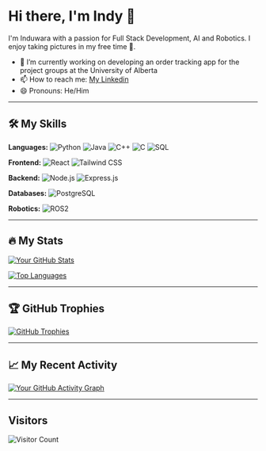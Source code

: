 # Hi there, I'm Indy 👋

I'm Induwara with a passion for Full Stack Development, AI and Robotics. I enjoy taking pictures in my free time 📸.

- 🔭 I’m currently working on developing an order tracking app for the project groups at the University of Alberta
- 📫 How to reach me: [My Linkedin](https://www.linkedin.com/in/indy03/)
- 😄 Pronouns: He/Him


---

## 🛠️ My Skills


**Languages:**
![Python](https://img.shields.io/badge/-Python-3776AB?style=for-the-badge&logo=python&logoColor=white)
![Java](https://img.shields.io/badge/-Java-007396?style=for-the-badge&logo=java&logoColor=white)
![C++](https://img.shields.io/badge/-C%2B%2B-00599C?style=for-the-badge&logo=c%2B%2B&logoColor=white)
![C](https://img.shields.io/badge/-C-A8B9CC?style=for-the-badge&logo=c&logoColor=black)
![SQL](https://img.shields.io/badge/-SQL-4479A1?style=for-the-badge&logo=mysql&logoColor=white)


**Frontend:**
![React](https://img.shields.io/badge/-React-61DAFB?style=for-the-badge&logo=react&logoColor=black)
![Tailwind CSS](https://img.shields.io/badge/-Tailwind%20CSS-06B6D4?style=for-the-badge&logo=tailwind-css&logoColor=white)


**Backend:**
![Node.js](https://img.shields.io/badge/-Node.js-339933?style=for-the-badge&logo=node.js&logoColor=white)
![Express.js](https://img.shields.io/badge/-Express.js-000000?style=for-the-badge&logo=express&logoColor=white)


**Databases:**
![PostgreSQL](https://img.shields.io/badge/-PostgreSQL-336791?style=for-the-badge&logo=postgresql&logoColor=white)


**Robotics:**
![ROS2](https://img.shields.io/badge/-ROS2-2153D1?style=for-the-badge&logo=ros&logoColor=white)

---

## 🔥 My Stats

[![Your GitHub Stats](https://github-readme-stats.vercel.app/api?username=Indy1103&show_icons=true&theme=radical)](https://github.com/anuraghazra/github-readme-stats)

[![Top Languages](https://github-readme-stats.vercel.app/api/top-langs/?username=Indy1103&layout=compact&theme=radical)](https://github.com/anuraghazra/github-readme-stats)

---

## 🏆 GitHub Trophies

[![GitHub Trophies](https://github-profile-trophy.vercel.app/?username=Indy1103&theme=radical)](https://github.com/ryo-ma/github-profile-trophy)

---

## 📈 My Recent Activity

[![Your GitHub Activity Graph](https://github-activity-graph.vercel.app/graph?username=Indy1103&theme=github)](https://github.com/Ashutosh008/github-activity-graph)

---


## Visitors

![Visitor Count](https://profile-counter.glitch.me/{YOUR_USERNAME}/count.svg)
